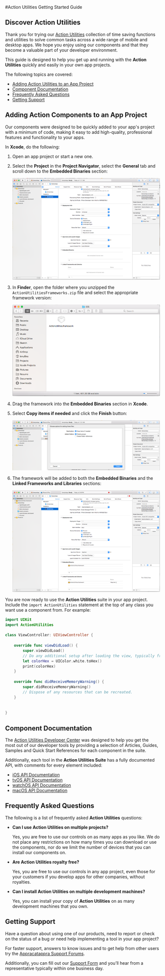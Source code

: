 #Action Utilities Getting Started Guide

## Discover Action Utilities

Thank you for trying our [Action Utilities](http://appracatappra.com/products/action-utilities/) collection of time saving functions and utilities to solve common tasks across a wide range of mobile and desktop apps. We hope you enjoy using our components and that they become a valuable part of your developer environment. 

This guide is designed to help you get up and running with the **Action Utilities** quickly and easily in your own app projects.

The following topics are covered:

* [Adding Action Utilities to an App Project](#Adding-Action-Components-to-an-App-Project)
* [Component Documentation](#Component-Documentation)
* [Frequently Asked Questions](#Frequently-Asked-Questions)
* [Getting Support](#Getting-Support)

<a name="Adding-Action-Components-to-an-App-Project"></a>
## Adding Action Components to an App Project

Our components were designed to be quickly added to your app's project with a minimum of code, making it easy to add high-quality, professional features and functionality to your apps.

In **Xcode**, do the following:

1. Open an app project or start a new one.
2. Select the **Project** in the **Project Navigator**, select the **General** tab and scroll down to the **Embedded Binaries** section:

	![](Images/Intro01.png)
3. In **Finder**, open the folder where you unzipped the `ActionUtilitiesFrameworks.zip` file and select the appropriate framework version:

	![](Images/Intro02.png)
4. Drag the framework into the **Embedded Binaries** section in **Xcode**.
6. Select **Copy items if needed** and click the **Finish** button:

	![](Images/Intro03.png)
7. The framework will be added to both the **Embedded Binaries** and the **Linked Frameworks and Libraries** sections:

	![](Images/Intro04.png)

You are now ready to use the **Action Utilities** suite in your app project. Include the `import ActionUtilities` statement at the top of any class you want use a component from. For example:

```swift
import UIKit
import ActionUtilities

class ViewController: UIViewController {

    override func viewDidLoad() {
        super.viewDidLoad()
        // Do any additional setup after loading the view, typically from a nib.
        let colorHex = UIColor.white.toHex()
        print(colorHex)
    }

    override func didReceiveMemoryWarning() {
        super.didReceiveMemoryWarning()
        // Dispose of any resources that can be recreated.
    }


}
```



<a name="Component-Documentation"></a>
## Component Documentation

The [Action Utilities Developer Center](http://appracatappra.com/developers/action-utilities-help/) was designed to help you get the most out of our developer tools by providing a selection of Articles, Guides, Samples and Quick Start References for each component in the suite.

Additionally, each tool in the **Action Utilities Suite** has a fully documented API, with comments for every element included:

* [iOS API Documentation](http://appracatappra.com/api/actionutilities/ios/)
* [tvOS API Documentation](http://appracatappra.com/api/actionutilities/tvos/)
* [watchOS API Documentation](http://appracatappra.com/api/actionutilities/watchos/)
* [macOS API Documentation](http://appracatappra.com/api/actionutilities/macos/)

<a name="Frequently-Asked-Questions"></a>
## Frequently Asked Questions

The following is a list of frequently asked **Action Utilities** questions:

* **Can I use Action Utilities on multiple projects?**

	Yes, you are free to use our controls on as many apps as you like. We do not place any restrictions on how many times you can download or use the components, nor do we limit the number of devices that you can install our components on.
* **Are Action Utilities royalty free?**

	Yes, you are free to use our controls in any app project, even those for your customers if you develop apps for other companies, without royalties.
* **Can I install Action Utilities on multiple development machines?**

	Yes, you can install your copy of **Action Utilities** on as many development machines that you own. 

<a name="Getting-Support"></a>
## Getting Support

Have a question about using one of our products, need to report or check on the status of a bug or need help implementing a tool in your app project? 

For faster support, answers to know issues and to get help from other users try the [Appracatappra Support Forums](http://appracatappra.com/community/).

Additionally, you can fill out our [Support Form](http://appracatappra.com/support/) and you’ll hear from a representative typically within one business day.